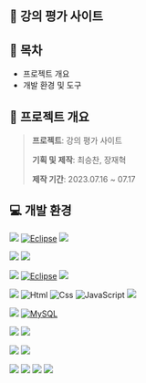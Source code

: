 ## :fork_and_knife: 강의 평가 사이트

## :open_file_folder: 목차
* 프로젝트 개요
* 개발 환경 및 도구

## :date: 프로젝트 개요

><p><strong>프로젝트</strong>: 강의 평가 사이트</p>
><p><strong>기획 및 제작</strong>: 최승찬, 장재혁</p>
><p><strong>제작 기간</strong>: 2023.07.16 ~ 07.17</p>

## :computer: 개발 환경
<img src="https://img.shields.io/badge/Framework-%23121011?style=for-the-badge"> [![Eclipse](https://img.shields.io/badge/Eclipse-2C2255?style=for-the-badge&logo=eclipse&logoColor=white)](https://www.eclipse.org/) <img src="https://img.shields.io/badge/bootstrap-%238511FA.svg?style=for-the-badge&logo=bootstrap&logoColor=white"/>

<img src="https://img.shields.io/badge/library-%23121011?style=for-the-badge"> <img src="https://img.shields.io/badge/jquery-%230769AD.svg?style=for-the-badge&logo=jquery&logoColor=white"/> 

<img src="https://img.shields.io/badge/IDE-%23121011?style=for-the-badge"> [![Eclipse](https://img.shields.io/badge/Eclipse-2C2255?style=for-the-badge&logo=eclipse&logoColor=white)](https://www.eclipse.org/) <img src="https://img.shields.io/badge/Visual%20Studio%20Code-0078d7.svg?style=for-the-badge&logo=visual-studio-code"/>

<img src="https://img.shields.io/badge/Language-%23121011?style=for-the-badge"> <img alt="Html" src ="https://img.shields.io/badge/HTML5-E34F26.svg?&style=for-the-badge&logo=HTML5&logoColor=white"/> <img alt="Css" src ="https://img.shields.io/badge/CSS3-1572B6.svg?&style=for-the-badge&logo=CSS3&logoColor=white"/> <img alt="JavaScript" src ="https://img.shields.io/badge/JavaScriipt-F7DF1E.svg?&style=for-the-badge&logo=JavaScript&logoColor=black"/> <img src="https://img.shields.io/badge/java-%23ED8B00?style=for-the-badge&logo=openjdk&logoColor=white"> 

<img src="https://img.shields.io/badge/DB-%23121011?style=for-the-badge"> [![MySQL](https://img.shields.io/badge/MySQL-beige?style=for-the-badge&logo=mysql&logoColor=white)](https://www.mysql.com/)

<img src="https://img.shields.io/badge/server-%23121011?style=for-the-badge"> <img src="https://img.shields.io/badge/apache%20tomcat-%23F8DC75.svg?style=for-the-badge&logo=apache-tomcat&logoColor=black"/>

<img src="https://img.shields.io/badge/OS-%23121011?style=for-the-badge"> <img src="https://img.shields.io/badge/Windows-0078D6?style=for-the-badge&logo=windows&logoColor=white"/>

<img src="https://img.shields.io/badge/other-%23121011?style=for-the-badge"> <img src="https://img.shields.io/badge/Slack-4A154B?style=for-the-badge&logo=slack&logoColor=white"/> <img src="https://img.shields.io/badge/github-%23121011.svg?style=for-the-badge&logo=github&logoColor=white"/> <img src="https://img.shields.io/badge/Notion-%23000000.svg?style=for-the-badge&logo=notion&logoColor=white"/> 
